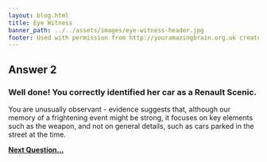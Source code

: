 ```yaml
---
layout: blog.html
title: Eye Witness
banner_path: ../../assets/images/eye-witness-header.jpg
footer: Used with permission from http://youramazingbrain.org.uk created by At-Bristol Science centre
---
```


## Answer 2

### Well done! You correctly identified her car as a Renault Scenic.

You are unusually observant - evidence suggests that, although our memory of a frightening event might be strong, it focuses on key elements such as the weapon, and not on general details, such as cars parked in the street at the time.

[**Next Question...**](eye-witness-p7)
